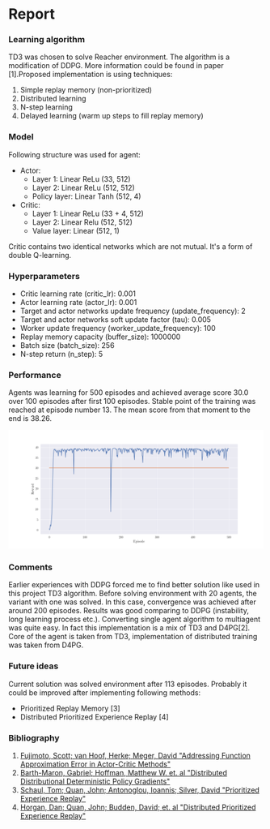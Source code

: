# Report

### Learning algorithm

TD3 was chosen to solve Reacher environment. The algorithm is a modification of DDPG. More 
information could be found in paper [1].Proposed implementation is using techniques:
1. Simple replay memory (non-prioritized)
2. Distributed learning
3. N-step learning
4. Delayed learning (warm up steps to fill replay memory)

### Model

Following structure was used for agent:
* Actor:
  * Layer 1: Linear ReLu (33, 512)
  * Layer 2: Linear ReLu (512, 512)
  * Policy layer: Linear Tanh (512, 4)
* Critic:
  * Layer 1: Linear ReLu (33 + 4, 512)
  * Layer 2: Linear Relu (512, 512)
  * Value layer: Linear (512, 1)
  
Critic contains two identical networks which are not mutual. It's a form of double Q-learning.

### Hyperparameters

* Critic learning rate (critic_lr): 0.001
* Actor learning rate (actor_lr): 0.001
* Target and actor networks update frequency (update_frequency): 2 
* Target and actor networks soft update factor (tau): 0.005
* Worker update frequency (worker_update_frequency): 100
* Replay memory capacity (buffer_size): 1000000
* Batch size (batch_size): 256
* N-step return (n_step): 5

### Performance

Agents was learning for 500 episodes and achieved average score 30.0 over 100 episodes after 
first 100 episodes. Stable point of the training was reached at episode number 13. The mean score
 from that moment to the end is 38.26. 

![Result](misc/result.png)

### Comments

Earlier experiences with DDPG forced me to find better solution like used in this project TD3 
algorithm. Before solving environment with 20 agents, the variant with one was solved. 
In this case, convergence was achieved after around 200 episodes. Results was good 
comparing to DDPG (instability, long learning process etc.). Converting single agent algorithm 
to multiagent was quite easy. In fact this implementation is a mix of TD3 and D4PG[2]. Core of the
agent is taken from TD3, implementation of distributed training was taken from D4PG.

### Future ideas

Current solution was solved environment after 113 episodes. Probably it could be improved after
implementing following methods:
* Prioritized Replay Memory [3]
* Distributed Prioritized Experience Replay [4]

### Bibliography

1. [Fujimoto, Scott; van Hoof, Herke; Meger, David "Addressing Function Approximation Error in Actor-Critic Methods"](https://arxiv.org/pdf/1802.09477.pdf)
2. [Barth-Maron, Gabriel; Hoffman, Matthew W. et. al "Distributed Distributional Deterministic Policy Gradients"](https://arxiv.org/pdf/1804.08617.pdf)
3. [Schaul, Tom; Quan, John; Antonoglou, Ioannis; Silver, David "Prioritized Experience Replay"](https://arxiv.org/pdf/1511.05952.pdf)
4. [Horgan, Dan; Quan, John; Budden, David; et. al "Distributed Prioritized Experience Replay"](https://arxiv.org/pdf/1803.00933.pdf)
